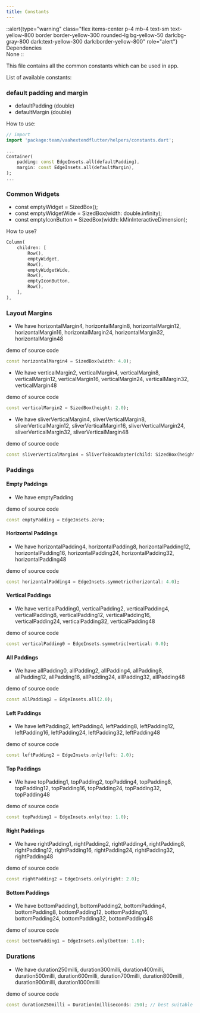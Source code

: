 ```yaml
---
title: Constants
---
```


::alert{type="warning" class="flex items-center p-4 mb-4 text-sm text-yellow-800 border border-yellow-300 rounded-lg bg-yellow-50 dark:bg-gray-800 dark:text-yellow-300 dark:border-yellow-800" role="alert"}
Dependencies   
None
::

This file contains all the common constants which can be used in app.

List of available constants:

### default padding and margin
- defaultPadding (double)
- defaultMargin (double)

How to use:
```dart
// import
import 'package:team/vaahextendflutter/helpers/constants.dart';

...
Container(
    padding: const EdgeInsets.all(defaultPadding),
    margin: const EdgeInsets.all(defaultMargin),
);
...
```

### Common Widgets

- const emptyWidget = SizedBox();
- const emptyWidgetWide = SizedBox(width: double.infinity);
- const emptyIconButton = SizedBox(width: kMinInteractiveDimension);

How to use?
```dart
Column(
    children: [
        Row(),
        emptyWidget,
        Row(),
        emptyWidgetWide,
        Row(),
        emptyIconButton,
        Row(),
    ],
),
```

### Layout Margins

- We have horizontalMargin4, horizontalMargin8, horizontalMargin12, horizontalMargin16, horizontalMargin24, horizontalMargin32, horizontalMargin48

demo of source code
```dart
const horizontalMargin4 = SizedBox(width: 4.0);
```

- We have verticalMargin2, verticalMargin4, verticalMargin8, verticalMargin12, verticalMargin16, verticalMargin24, verticalMargin32, verticalMargin48

demo of source code
```dart
const verticalMargin2 = SizedBox(height: 2.0);
```

- We have sliverVerticalMargin4, sliverVerticalMargin8, sliverVerticalMargin12, sliverVerticalMargin16, sliverVerticalMargin24, sliverVerticalMargin32, sliverVerticalMargin48

demo of source code
```dart
const sliverVerticalMargin4 = SliverToBoxAdapter(child: SizedBox(height: 4.0));
```

### Paddings

#### Empty Paddings
- We have emptyPadding

demo of source code
```dart
const emptyPadding = EdgeInsets.zero;
```

#### Horizontal Paddings
- We have horizontalPadding4, horizontalPadding8, horizontalPadding12, horizontalPadding16, horizontalPadding24, horizontalPadding32, horizontalPadding48

demo of source code
```dart
const horizontalPadding4 = EdgeInsets.symmetric(horizontal: 4.0);
```

#### Vertical Paddings
- We have verticalPadding0, verticalPadding2, verticalPadding4, verticalPadding8, verticalPadding12, verticalPadding16, verticalPadding24, verticalPadding32, verticalPadding48

demo of source code
```dart
const verticalPadding0 = EdgeInsets.symmetric(vertical: 0.0);
```

#### All Paddings
- We have allPadding0, allPadding2, allPadding4, allPadding8, allPadding12, allPadding16, allPadding24, allPadding32, allPadding48

demo of source code
```dart
const allPadding2 = EdgeInsets.all(2.0);
```

#### Left Paddings
- We have leftPadding2, leftPadding4, leftPadding8, leftPadding12, leftPadding16, leftPadding24, leftPadding32, leftPadding48

demo of source code
```dart
const leftPadding2 = EdgeInsets.only(left: 2.0);
```

#### Top Paddings
- We have topPadding1, topPadding2, topPadding4, topPadding8, topPadding12, topPadding16, topPadding24, topPadding32, topPadding48

demo of source code
```dart
const topPadding1 = EdgeInsets.only(top: 1.0);
```

#### Right Paddings
- We have rightPadding1, rightPadding2, rightPadding4, rightPadding8, rightPadding12, rightPadding16, rightPadding24, rightPadding32, rightPadding48

demo of source code
```dart
const rightPadding2 = EdgeInsets.only(right: 2.0);
```

#### Bottom Paddings
- We have bottomPadding1, bottomPadding2, bottomPadding4, bottomPadding8, bottomPadding12, bottomPadding16, bottomPadding24, bottomPadding32, bottomPadding48

demo of source code
```dart
const bottomPadding1 = EdgeInsets.only(bottom: 1.0);
```

### Durations
- We have duration250milli, duration300milli, duration400milli, duration500milli, duration600milli, duration700milli, duration800milli, duration900milli, duration1000milli

demo of source code
```dart
const duration250milli = Duration(milliseconds: 250); // best suitable for animations
```

